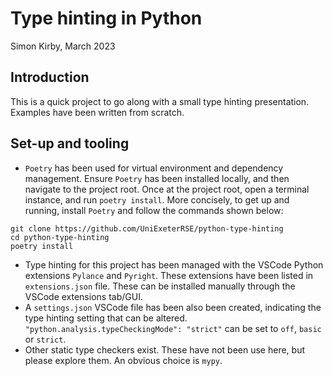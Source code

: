 # Type hinting in Python

Simon Kirby, March 2023

## Introduction

This is a quick project to go along with a small type hinting presentation. Examples have been written from scratch.

## Set-up and tooling

- `Poetry` has been used for virtual environment and dependency management. Ensure `Poetry` has been installed locally, and then navigate to the project root. Once at the project root, open a terminal instance, and run `poetry install`. More concisely, to get up and running, install `Poetry` and follow the commands shown below:

```console
git clone https://github.com/UniExeterRSE/python-type-hinting
cd python-type-hinting
poetry install
```

- Type hinting for this project has been managed with the VSCode Python extensions `Pylance` and `Pyright`. These extensions have been listed in `extensions.json` file. These can be installed manually through the VSCode extensions tab/GUI.
- A `settings.json` VSCode file has been also been created, indicating the type hinting setting that can be altered. `"python.analysis.typeCheckingMode": "strict"` can be set to `off`, `basic` or `strict`.
- Other static type checkers exist. These have not been use here, but please explore them. An obvious choice is `mypy`.
